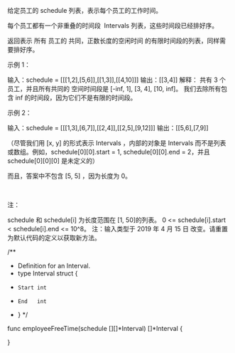 给定员工的 schedule 列表，表示每个员工的工作时间。

每个员工都有一个非重叠的时间段  Intervals 列表，这些时间段已经排好序。

返回表示 所有 员工的 共同，正数长度的空闲时间 的有限时间段的列表，同样需要排好序。

示例 1：

输入：schedule = [[[1,2],[5,6]],[[1,3]],[[4,10]]]
输出：[[3,4]]
解释：
共有 3 个员工，并且所有共同的
空间时间段是 [-inf, 1], [3, 4], [10, inf]。
我们去除所有包含 inf 的时间段，因为它们不是有限的时间段。
 

示例 2：

输入：schedule = [[[1,3],[6,7]],[[2,4]],[[2,5],[9,12]]]
输出：[[5,6],[7,9]]
 

（尽管我们用 [x, y] 的形式表示 Intervals ，内部的对象是 Intervals 而不是列表或数组。例如，schedule[0][0].start = 1, schedule[0][0].end = 2，并且 schedule[0][0][0] 是未定义的）

而且，答案中不包含 [5, 5] ，因为长度为 0。

 

注：

schedule 和 schedule[i] 为长度范围在 [1, 50]的列表。
0 <= schedule[i].start < schedule[i].end <= 10^8。
注：输入类型于 2019 年 4 月 15 日 改变。请重置为默认代码的定义以获取新方法。

/**
 * Definition for an Interval.
 * type Interval struct {
 *     Start int
 *     End   int
 * }
 */

func employeeFreeTime(schedule [][]*Interval) []*Interval {
    
}
